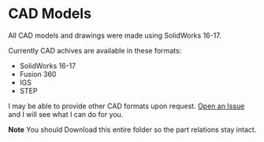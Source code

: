 # CAD Models

All CAD models and drawings were made using SolidWorks 16-17.  

Currently CAD achives are available in these formats:

  * SolidWorks 16-17
  * Fusion 360
  * IGS
  * STEP

I may be able to provide other CAD formats upon request. [Open an Issue][1]
and I will see what I can do for you.


**Note** You should Download this entire folder so the part relations stay intact. 


[1]: https://github.com/KurtJacobson/RF45-CNC/issues/new
